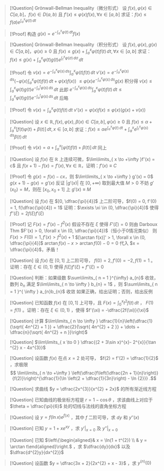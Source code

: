 > [!Question] Grönwall-Bellman Inequality（微分形式）
> 设 $f(x), \varphi(x) \in C[a, b]$，$f(x) \in D(a, b)$ 且 $f'(x) \leq \varphi(x)f(x), \forall x \in [a, b]$
> 求证：$f(x) \leq f(a)e^{ \int_{ a }^{x} \varphi(t) \, dt }$

> [!Proof]
> 构造 $g(x) = e^{ -\int_{a}^{x} \varphi(t) \, dt }f(x)$

> [!Question] Grönwall-Bellman Inequality（积分形式）
> 设 $f(x), \varphi(x), g(x) \in C[a, b]$，$\varphi(x) \geq 0$ 且 $f(x) \leq g(x) + \int_{a}^{x} \varphi(t)f(t) \, dt, \forall x \in [a, b]$
> 求证：$f(x) \leq g(x) + \int_{a}^{x} \varphi(t)g(t)e^{ \int_{t}^{x} \varphi(\sigma) \, d\sigma } \, dt$

> [!Proof]
> 令 $v(x) = e^{ -\int_{a}^{x} \varphi(s) \, ds } \int_{a}^{x} \varphi(t)f(t) \, dt$
> $v'(x) = e^{ -\int_{a}^{x} \varphi(s) \, ds } (-\varphi(x)\int_{a}^{x} \varphi(t)f(t) \, dt + \varphi(x)f(x))$
> $\leq \varphi(x) e^{ -\int_{a}^{x} \varphi(s) \, ds } g(x)$
> 积分得
> $v(x) \leq \int_{a}^{x} \varphi(t) g(t) e^{ -\int_{a}^{t} \varphi(s) \, ds } \, dt$
> 此即
> $e^{ -\int_{a}^{x} \varphi(s) \, ds } \int_{a}^{x} \varphi(t)f(t) \, dt \leq \int_{a}^{x} \varphi(t) g(t) e^{ -\int_{a}^{t} \varphi(s) \, ds } \, dt$
> 后略

> [!Proof]
> 令 $v(x) = \int_{a}^{x} \varphi(t)f(t) \, dt$
> $v'(x) = \varphi(x)f(x) \leq \varphi(x)(g(x) + v(x))$

> [!Question]
> 设 $x \in \mathbb{R}, f(x),\varphi(x),\beta(x) \in C[a, b], \varphi(x) \geq 0$ 且 $f(x) \leq \alpha + \int_{a}^{x} [f(t)\varphi(t) + \beta(t)] \, dt, x \in [a, b]$
> 求证：$f(x) \leq \alpha e^{ \int_{a}^{x} \varphi(t) \, dt } + \int_{a}^{x} e^{ \int_{t}^{x} \varphi(s) \, ds } \beta(t) \, dt$

> [!Proof]
> 令 $v(x) = a + \int_{a}^{x} [\varphi(t)f(t) + \beta(t)] \, dt$
> 同上

> [!Question]
> 设 $f(x)$ 在 $\mathbb{R}$ 上连续可微，$\lim\limits_{ x \to +\infty }f'(x) = c$ 且 $f(x + 1) - f(x) = f'(x), \forall x \in \mathbb{R}$，证明：$f'(x) \equiv C$

> [!Proof]
> 令 $g(x) = f(x) - cx$，则 $\lim\limits_{ x \to +\infty } g'(x) = 0$
> $g(x + 1) - g(x) = g'(x)$
> 反证
> $|g'(x)|$ 在 $[0, +\infty)$ 取到最大值 $M > 0$
> 不妨 $g'(x_{0}) = M$，则在 $[x_{0}, x_{0} + 1]$ 上 $g'(x) \equiv M$

> [!Question]
> 设 $f(x)$ 在 $[0, \dfrac{\pi}{4}]$ 上二阶可导，$f(0) = 0, f'(0) = 1, f(\dfrac{\pi}{4}) = 1$
> 证明：$\exists \xi \in (0, \dfrac{\pi}{4})$ 使得 $f''(\xi) = 2f(\xi)f'(\xi)$

> [!Proof]
> 记 $F(x) = f'(x) - f^{2}(x)$
> 假设不存在 $\xi$ 使得 $F'(\xi) = 0$
> 则由 Darboux Thm $F'(x) > 0, \forall x \in (0, \dfrac{\pi}{4})$（恒小于0情况类似）
> 则 $F(x) > F(0) = 1, f'(x) > f^{2}(x) + 1$
> $[\arctan f(x)]' > 1, \forall x \in (0, \dfrac{\pi}{4}]$
> $\arctan f(x) - x > \arctan f(0) - 0 = 0$
> 代入 $x = \dfrac{\pi}{4}$，矛盾！

> [!Question]
> 设 $f(x)$ 在 $[0, 1]$ 上二阶可导， $f(0) = 2, f'(0) = -2, f(1) = 1$ 。证明：存在 $\xi \in (0, 1)$ 使得 $f(\xi)f'(\xi) + f''(\xi) = 0$

> [!Question]
> 判断：如果级数 $\sum\limits_{ n = 1 }^{\infty} a_{n}$ 收敛，数列 $b_{n}$ 满足 $\lim\limits_{ n \to \infty } b_{n} = 1$ ，则 $\sum\limits_{ n = 1 }^{ \infty } a_{n}b_{n}$ 收敛
> 如果正确，给出证明；否则，给出反例

> [!Question]
> 已知函数 $f(x)$ 在 $[0, 1]$ 上可导，且 $F(x) = \int_{0}^{x} t^{2}f(t) \, dt$ ， $F(1) = f(1)$ 。证明：存在 $\xi \in (0, 1)$ ，使得 $f'(\xi) = -\dfrac{2f(\xi)}{\xi}$

> [!Question]
> 计算 $\lim\limits_{ n \to \infty } \dfrac{1}{n}\left(\dfrac{1}{\sqrt{ 4n^{2} + 1 }} + \dfrac{2}{\sqrt{ 4n^{2} + 2 }} + \dots + \dfrac{n}{\sqrt{ 4n^{2} + n }}\right)$

> [!Question]
> $\lim\limits_{ x \to 0 } \dfrac{(2 + 3\sin x)^{x}-  2^{x}}{\tan ^{2} x - 4x^{3}}$

> [!Question]
> 设函数 $f(x)$ 在点 $x = 2$ 处可导， $f(2) = f'(2) = \dfrac{1}{2}$ ，求极限 
> $$
\lim\limits_{ n \to +\infty } \left(\dfrac{f\left(\dfrac{2n + 1}{n}\right)}{f(2)}\right)^{\dfrac{1}{\ln \left(2 + \dfrac{1}{3n}\right) - \ln {2}}} 
.$$

> [!Question]
> 求曲线 $y = \dfrac{2x^{3}}{x^{2} + 2x}$ 的所有渐近线方程

> [!Question]
> 已知曲线的极坐标方程是 $r = 1 - \cos\theta$ ，求该曲线上对应于 $\theta = \dfrac{\pi}{6}$ 处的切线与法线的直角坐标方程

 > [!Question]
 > 设 $y = f(\ln x)e^{f(x)}$ ，其中 $f$ 二阶可导，求 $dy$ 和 $y''(x)$
 
 > [!Question]
 > 已知 $y = 1 + xe^{ xy }$ ，求 $y'|_{x = 0}$ 及 $y''|_{x = 0}$
 
> [!Question]
> 已知 $\left\{\begin{aligned}& x = \ln(1 + t^{2}) \\ & y = \arctan t\end{aligned}\right.$ ，求 $\dfrac{dy}{dx}$ 以及 $\dfrac{d^{2}y}{dx^{2}}$

> [!Question]
> 设函数 $y = \dfrac{3x + 2}{2x^{2} + x - 3}$ ，求 $y^{(n)}(0)$

